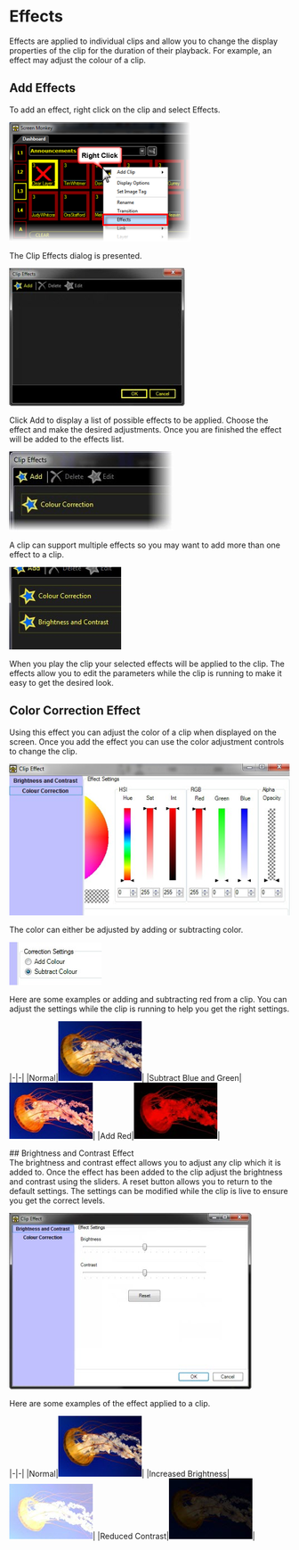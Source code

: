 # Effects

Effects are applied to individual clips and allow you to change the display properties of the clip for the duration of their playback. For example, an effect may adjust the colour of a clip.

## Add Effects
To add an effect, right click on the clip and select Effects.

![](../../images/AddEffects.png)

The Clip Effects dialog is presented.

![](../../images/img_30.jpg)

Click Add to display a list of possible effects to be applied. Choose the effect and make the desired adjustments. Once you are finished the effect will be added to the effects list.

![](../../images/img_31.jpg)

A clip can support multiple effects so you may want to add more than one effect to a clip.

![](../../images/img_32.jpg)

When you play the clip your selected effects will be applied to the clip. The effects allow you to edit the parameters while the clip is running to make it easy to get the desired look.

## Color Correction Effect  
Using this effect you can adjust the color of a clip when displayed on the screen. Once you add the effect you can use the color adjustment controls to change the clip.  
      
![](../../images/img_33.jpg)  
      
The color can either be adjusted by adding or subtracting color.  
      
![](../../images/img_34.jpg)  
      
Here are some examples or adding and subtracting red from a clip. You can adjust the settings while the clip is running to help you get the right settings.

|-|-|
|Normal|![](../../images/img_35.jpg)|
|Subtract Blue and Green|![](../../images/img_37.jpg)|
|Add Red|![](../../images/img_36.jpg)|

## Brightness and Contrast Effect  
The brightness and contrast effect allows you to adjust any clip which it is added to. Once the effect has been added to the clip adjust the brightness and contrast using the sliders. A reset button allows you to return to the default settings. The settings can be modified while the clip is live to ensure you get the correct levels.
    
![](../../images/img_38.jpg)  
      
Here are some examples of the effect applied to a clip.

|-|-|
|Normal|![](../../images/img_39.jpg)|
|Increased Brightness|![](../../images/img_40.jpg)|
|Reduced Contrast|![](../../images/img_41.jpg)|
